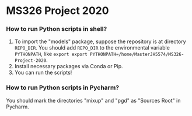 # MS326 Project 2020

### How to run Python scripts in shell?

1. To import the "models" package, suppose the repository is at directory `REPO_DIR`. You should add `REPO_DIR` to the environmental variable `PYTHONPATH`, like `export export PYTHONPATH=/home/MasterJH5574/MS326-Project-2020`.
2. Install necessary packages via Conda or Pip.
3. You can run the scripts!

### How to run Python scripts in Pycharm?

You should mark the directories "mixup" and "pgd" as "Sources Root" in Pycharm.